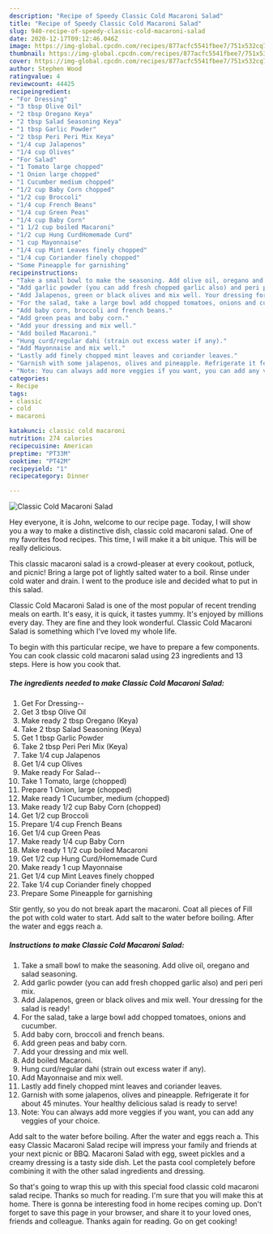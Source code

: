 ```yaml
---
description: "Recipe of Speedy Classic Cold Macaroni Salad"
title: "Recipe of Speedy Classic Cold Macaroni Salad"
slug: 940-recipe-of-speedy-classic-cold-macaroni-salad
date: 2020-12-17T09:12:46.046Z
image: https://img-global.cpcdn.com/recipes/877acfc5541fbee7/751x532cq70/classic-cold-macaroni-salad-recipe-main-photo.jpg
thumbnail: https://img-global.cpcdn.com/recipes/877acfc5541fbee7/751x532cq70/classic-cold-macaroni-salad-recipe-main-photo.jpg
cover: https://img-global.cpcdn.com/recipes/877acfc5541fbee7/751x532cq70/classic-cold-macaroni-salad-recipe-main-photo.jpg
author: Stephen Wood
ratingvalue: 4
reviewcount: 44425
recipeingredient:
- "For Dressing"
- "3 tbsp Olive Oil"
- "2 tbsp Oregano Keya"
- "2 tbsp Salad Seasoning Keya"
- "1 tbsp Garlic Powder"
- "2 tbsp Peri Peri Mix Keya"
- "1/4 cup Jalapenos"
- "1/4 cup Olives"
- "For Salad"
- "1 Tomato large chopped"
- "1 Onion large chopped"
- "1 Cucumber medium chopped"
- "1/2 cup Baby Corn chopped"
- "1/2 cup Broccoli"
- "1/4 cup French Beans"
- "1/4 cup Green Peas"
- "1/4 cup Baby Corn"
- "1 1/2 cup boiled Macaroni"
- "1/2 cup Hung CurdHomemade Curd"
- "1 cup Mayonnaise"
- "1/4 cup Mint Leaves finely chopped"
- "1/4 cup Coriander finely chopped"
- "Some Pineapple for garnishing"
recipeinstructions:
- "Take a small bowl to make the seasoning. Add olive oil, oregano and salad seasoning."
- "Add garlic powder (you can add fresh chopped garlic also) and peri peri mix."
- "Add Jalapenos, green or black olives and mix well. Your dressing for the salad is ready!"
- "For the salad, take a large bowl add chopped tomatoes, onions and cucumber."
- "Add baby corn, broccoli and french beans."
- "Add green peas and baby corn."
- "Add your dressing and mix well."
- "Add boiled Macaroni."
- "Hung curd/regular dahi (strain out excess water if any)."
- "Add Mayonnaise and mix well."
- "Lastly add finely chopped mint leaves and coriander leaves."
- "Garnish with some jalapenos, olives and pineapple. Refrigerate it for about 45 minutes. Your healthy delicious salad is ready to serve!"
- "Note: You can always add more veggies if you want, you can add any veggies of your choice."
categories:
- Recipe
tags:
- classic
- cold
- macaroni

katakunci: classic cold macaroni 
nutrition: 274 calories
recipecuisine: American
preptime: "PT33M"
cooktime: "PT42M"
recipeyield: "1"
recipecategory: Dinner

---
```



![Classic Cold Macaroni Salad](https://img-global.cpcdn.com/recipes/877acfc5541fbee7/751x532cq70/classic-cold-macaroni-salad-recipe-main-photo.jpg)

Hey everyone, it is John, welcome to our recipe page. Today, I will show you a way to make a distinctive dish, classic cold macaroni salad. One of my favorites food recipes. This time, I will make it a bit unique. This will be really delicious.

This classic macaroni salad is a crowd-pleaser at every cookout, potluck, and picnic! Bring a large pot of lightly salted water to a boil. Rinse under cold water and drain. I went to the produce isle and decided what to put in this salad.

Classic Cold Macaroni Salad is one of the most popular of recent trending meals on earth. It's easy, it is quick, it tastes yummy. It's enjoyed by millions every day. They are fine and they look wonderful. Classic Cold Macaroni Salad is something which I've loved my whole life.


To begin with this particular recipe, we have to prepare a few components. You can cook classic cold macaroni salad using 23 ingredients and 13 steps. Here is how you cook that.

<!--inarticleads1-->

##### The ingredients needed to make Classic Cold Macaroni Salad:

1. Get For Dressing--
1. Get 3 tbsp Olive Oil
1. Make ready 2 tbsp Oregano (Keya)
1. Take 2 tbsp Salad Seasoning (Keya)
1. Get 1 tbsp Garlic Powder
1. Take 2 tbsp Peri Peri Mix (Keya)
1. Take 1/4 cup Jalapenos
1. Get 1/4 cup Olives
1. Make ready For Salad--
1. Take 1 Tomato, large (chopped)
1. Prepare 1 Onion, large (chopped)
1. Make ready 1 Cucumber, medium (chopped)
1. Make ready 1/2 cup Baby Corn (chopped)
1. Get 1/2 cup Broccoli
1. Prepare 1/4 cup French Beans
1. Get 1/4 cup Green Peas
1. Make ready 1/4 cup Baby Corn
1. Make ready 1 1/2 cup boiled Macaroni
1. Get 1/2 cup Hung Curd/Homemade Curd
1. Make ready 1 cup Mayonnaise
1. Get 1/4 cup Mint Leaves finely chopped
1. Take 1/4 cup Coriander finely chopped
1. Prepare Some Pineapple for garnishing


Stir gently, so you do not break apart the macaroni. Coat all pieces of Fill the pot with cold water to start. Add salt to the water before boiling. After the water and eggs reach a. 

<!--inarticleads2-->

##### Instructions to make Classic Cold Macaroni Salad:

1. Take a small bowl to make the seasoning. Add olive oil, oregano and salad seasoning.
1. Add garlic powder (you can add fresh chopped garlic also) and peri peri mix.
1. Add Jalapenos, green or black olives and mix well. Your dressing for the salad is ready!
1. For the salad, take a large bowl add chopped tomatoes, onions and cucumber.
1. Add baby corn, broccoli and french beans.
1. Add green peas and baby corn.
1. Add your dressing and mix well.
1. Add boiled Macaroni.
1. Hung curd/regular dahi (strain out excess water if any).
1. Add Mayonnaise and mix well.
1. Lastly add finely chopped mint leaves and coriander leaves.
1. Garnish with some jalapenos, olives and pineapple. Refrigerate it for about 45 minutes. Your healthy delicious salad is ready to serve!
1. Note: You can always add more veggies if you want, you can add any veggies of your choice.


Add salt to the water before boiling. After the water and eggs reach a. This easy Classic Macaroni Salad recipe will impress your family and friends at your next picnic or BBQ. Macaroni Salad with egg, sweet pickles and a creamy dressing is a tasty side dish. Let the pasta cool completely before combining it with the other salad ingredients and dressing. 

So that's going to wrap this up with this special food classic cold macaroni salad recipe. Thanks so much for reading. I'm sure that you will make this at home. There is gonna be interesting food in home recipes coming up. Don't forget to save this page in your browser, and share it to your loved ones, friends and colleague. Thanks again for reading. Go on get cooking!
